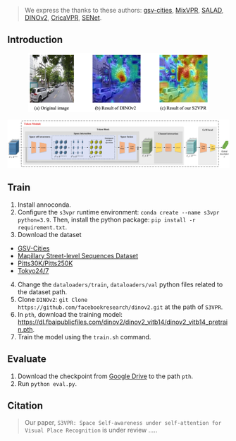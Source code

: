 > We express the thanks to these authors: [gsv-cities](https://github.com/amaralibey/gsv-cities), [MixVPR](https://github.com/amaralibey/MixVPR), [SALAD](https://github.com/serizba/salad), [DINOv2](https://github.com/facebookresearch/dinov2), [CricaVPR](https://github.com/Lu-Feng/CricaVPR), [SENet](https://github.com/sungonce/SENet).

## Introduction

<p align="middle">
    <img src="assets/visualization.png" style="zoom: 40%">
</p>

<p align="middle">
    <img src="assets/token module.jpg" style="zoom: 50%">
</p>

## Train

1. Install annoconda.
2. Configure the `s3vpr` runtime environment: `conda create --name s3vpr python=3.9`. Then, install the python package: `pip install -r requirement.txt`.
3. Download the dataset
* [GSV-Cities](https://github.com/amaralibey/gsv-cities.git)
* [Mapillary Street-level Sequences Dataset](https://github.com/mapillary/mapillary_sls)
* [Pitts30K/Pitts250K](https://data.ciirc.cvut.cz/public/projects/2015netVLAD/Pittsburgh250k/)
* [Tokyo24/7](https://data.ciirc.cvut.cz/public/projects/2015netVLAD/Tokyo247/)
4. Change the `dataloaders/train`, `dataloaders/val` python files related to the dataset path.
5. Clone `DINOv2`: `git Clone https://github.com/facebookresearch/dinov2.git` at the path of `S3VPR`.
6. In `pth`, download the training model: https://dl.fbaipublicfiles.com/dinov2/dinov2_vitb14/dinov2_vitb14_pretrain.pth.
7. Train the model using the `train.sh` command.

## Evaluate
1. Download the checkpoint from [Google Drive](https://drive.google.com/file/d/1MQ6QmsVKPivjXuSs9p1afi9peMtgc0is/view?usp=drive_link) to the path `pth`.
2. Run `python eval.py`.

## Citation

> Our paper, `S3VPR: Space Self-awareness under self-attention for Visual Place Recognition` is under review .....

